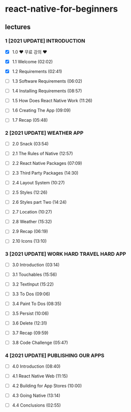 # react-native-for-beginners

## lectures

### 1 [2021 UPDATE] INTRODUCTION

- [X] 1.0 ❤️ 무료 강의 ❤️

- [X] 1.1 Welcome (02:02)

- [X] 1.2 Requirements (02:41)

- [ ] 1.3 Software Requirements (06:02)

- [ ] 1.4 Installing Requirements (08:57)

- [ ] 1.5 How Does React Native Work (11:26)

- [ ] 1.6 Creating The App (09:09)

- [ ] 1.7 Recap (05:48)

### 2 [2021 UPDATE] WEATHER APP

- [ ] 2.0 Snack (03:54)

- [ ] 2.1 The Rules of Native (12:57)

- [ ] 2.2 React Native Packages (07:09)

- [ ] 2.3 Third Party Packages (14:30)

- [ ] 2.4 Layout System (10:27)

- [ ] 2.5 Styles (12:26)

- [ ] 2.6 Styles part Two (14:24)

- [ ] 2.7 Location (10:27)

- [ ] 2.8 Weather (15:32)

- [ ] 2.9 Recap (06:19)

- [ ] 2.10 Icons (13:10)

### 3 [2021 UPDATE] WORK HARD TRAVEL HARD APP

- [ ] 3.0 Introduction (03:14)

- [ ] 3.1 Touchables (15:56)

- [ ] 3.2 TextInput (15:22)

- [ ] 3.3 To Dos (09:06)

- [ ] 3.4 Paint To Dos (08:35)

- [ ] 3.5 Persist (10:06)

- [ ] 3.6 Delete (12:31)

- [ ] 3.7 Recap (09:59)

- [ ] 3.8 Code Challenge (05:47)

### 4 [2021 UPDATE] PUBLISHING OUR APPS

- [ ] 4.0 Introduction (08:40)

- [ ] 4.1 React Native Web (11:15)

- [ ] 4.2 Building for App Stores (10:00)

- [ ] 4.3 Going Native (13:14)

- [ ] 4.4 Conclusions (02:55)